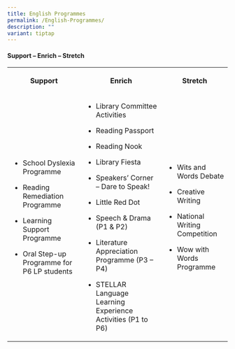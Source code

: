 ```yaml
---
title: English Programmes
permalink: /English-Programmes/
description: ""
variant: tiptap
---
```

<h4>Support – Enrich – Stretch</h4><table><tbody><tr><th rowspan="1" colspan="1"><p>Support</p></th><th rowspan="1" colspan="1"><p>Enrich</p></th><th rowspan="1" colspan="1"><p>Stretch</p></th></tr><tr><td rowspan="1" colspan="1"><ul data-tight="true" class="tight"><li><p>School Dyslexia Programme</p></li><li><p>Reading Remediation Programme</p></li><li><p>Learning Support Programme</p></li><li><p>Oral Step-up Programme for P6 LP students</p></li></ul></td><td rowspan="1" colspan="1"><ul data-tight="true" class="tight"><li><p>Library Committee Activities</p></li><li><p>Reading Passport</p></li><li><p>Reading Nook</p></li><li><p>Library Fiesta</p></li><li><p>Speakers’ Corner – Dare to Speak!</p></li><li><p>Little Red Dot</p></li><li><p>Speech &amp; Drama (P1 &amp; P2)</p></li><li><p>Literature Appreciation Programme (P3 – P4)</p></li><li><p>STELLAR Language Learning Experience Activities (P1 to P6)</p></li></ul></td><td rowspan="1" colspan="1"><ul data-tight="true" class="tight"><li><p>Wits and Words Debate</p></li><li><p>Creative Writing</p></li><li><p>National Writing Competition</p></li><li><p>Wow with Words Programme</p></li></ul></td></tr></tbody></table><p></p>
